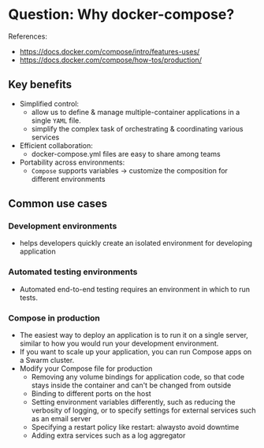 # Question: Why docker-compose?

References:
- https://docs.docker.com/compose/intro/features-uses/
- https://docs.docker.com/compose/how-tos/production/

## Key benefits
- Simplified control:
    - allow us to define & manage multiple-container applications in a single `YAML` file.
    - simplify the complex task of orchestrating & coordinating various services
- Efficient collaboration:
    - docker-compose.yml files are easy to share among teams
- Portability across environments:
    - `Compose` supports variables -> customize the composition for different environments

## Common use cases

### Development environments
- helps developers quickly create an isolated environment for developing application

### Automated testing environments
- Automated end-to-end testing requires an environment in which to run tests.

### Compose in production
- The easiest way to deploy an application is to run it on a single server, 
similar to how you would run your development environment. 
- If you want to scale up your application, you can run Compose apps on a Swarm cluster.
- Modify your Compose file for production
    - Removing any volume bindings for application code, so that code stays inside the container and can't be changed from outside
    - Binding to different ports on the host
    - Setting environment variables differently, such as reducing the verbosity of logging, or to specify settings for external services such as an email server
    - Specifying a restart policy like restart: alwaysto avoid downtime
    - Adding extra services such as a log aggregator
